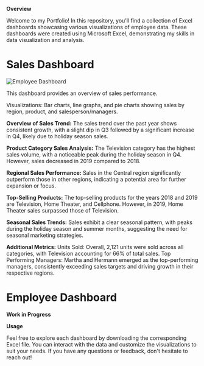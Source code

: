 **Overview**

Welcome to my Portfolio! In this repository, you'll find a collection of Excel dashboards showcasing various visualizations of employee data. These dashboards were created using Microsoft Excel, demonstrating my skills in data visualization and analysis.

# Sales Dashboard
![Employee Dashboard](https://github.com/AngggeeWix/ms-excel-dashboard/assets/159560080/9b0c6625-d869-41ec-bfbf-9032557bbbae)

This dashboard provides an overview of sales performance.

Visualizations: Bar charts, line graphs, and pie charts showing sales by region, product, and salesperson/managers.

**Overview of Sales Trend:**
The sales trend over the past year shows consistent growth, with a slight dip in Q3 followed by a significant increase in Q4, likely due to holiday season sales.

**Product Category Sales Analysis:**
The Television category has the highest sales volume, with a noticeable peak during the holiday season in Q4. However, sales decreased in 2019 compared to 2018.

**Regional Sales Performance:**
Sales in the Central region significantly outperform those in other regions, indicating a potential area for further expansion or focus.

**Top-Selling Products:**
The top-selling products for the years 2018 and 2019 are Television, Home Theater, and Cellphone. However, in 2019, Home Theater sales surpassed those of Television.

**Seasonal Sales Trends:**
Sales exhibit a clear seasonal pattern, with peaks during the holiday season and summer months, suggesting the need for seasonal marketing strategies.

**Additional Metrics:**
Units Sold: Overall, 2,121 units were sold across all categories, with Television accounting for 66% of total sales.
Top Performing Managers: Martha and Hermann emerged as the top-performing managers, consistently exceeding sales targets and driving growth in their respective regions.

# Employee Dashboard
**Work in Progress**

**Usage**

Feel free to explore each dashboard by downloading the corresponding Excel file. You can interact with the data and customize the visualizations to suit your needs. 
If you have any questions or feedback, don't hesitate to reach out!




